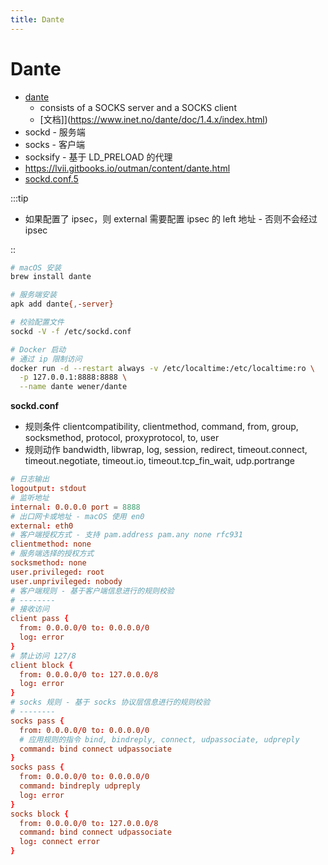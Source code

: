 ```yaml
---
title: Dante
---
```


# Dante

- [dante](http://www.inet.no/dante/)
  - consists of a SOCKS server and a SOCKS client
  - [文档]](https://www.inet.no/dante/doc/1.4.x/index.html)
- sockd - 服务端
- socks - 客户端
- socksify - 基于 LD_PRELOAD 的代理
- https://lvii.gitbooks.io/outman/content/dante.html
- [sockd.conf.5](https://www.inet.no/dante/doc/1.4.x/sockd.conf.5.html)

:::tip

- 如果配置了 ipsec，则 external 需要配置 ipsec 的 left 地址 - 否则不会经过 ipsec

::

```bash
# macOS 安装
brew install dante

# 服务端安装
apk add dante{,-server}

# 校验配置文件
sockd -V -f /etc/sockd.conf

# Docker 启动
# 通过 ip 限制访问
docker run -d --restart always -v /etc/localtime:/etc/localtime:ro \
  -p 127.0.0.1:8888:8888 \
  --name dante wener/dante
```

**sockd.conf**

- 规则条件 clientcompatibility, clientmethod, command, from, group, socksmethod, protocol, proxyprotocol, to, user
- 规则动作 bandwidth, libwrap, log, session, redirect, timeout.connect, timeout.negotiate, timeout.io, timeout.tcp_fin_wait, udp.portrange

```conf
# 日志输出
logoutput: stdout
# 监听地址
internal: 0.0.0.0 port = 8888
# 出口网卡或地址 - macOS 使用 en0
external: eth0
# 客户端授权方式 - 支持 pam.address pam.any none rfc931
clientmethod: none
# 服务端选择的授权方式
socksmethod: none
user.privileged: root
user.unprivileged: nobody
# 客户端规则 - 基于客户端信息进行的规则校验
# --------
# 接收访问
client pass {
  from: 0.0.0.0/0 to: 0.0.0.0/0
  log: error
}
# 禁止访问 127/8
client block {
  from: 0.0.0.0/0 to: 127.0.0.0/8
  log: error
}
# socks 规则 - 基于 socks 协议层信息进行的规则校验
# --------
socks pass {
  from: 0.0.0.0/0 to: 0.0.0.0/0
  # 应用规则的指令 bind, bindreply, connect, udpassociate, udpreply
  command: bind connect udpassociate
}
socks pass {
  from: 0.0.0.0/0 to: 0.0.0.0/0
  command: bindreply udpreply
  log: error
}
socks block {
  from: 0.0.0.0/0 to: 127.0.0.0/8
  command: bind connect udpassociate
  log: connect error
}
```
